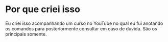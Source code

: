 # Por que criei isso

Eu criei isso acompanhando um curso no YouTube no qual eu fui anotando os comandos
para posteriormente consultar em caso de duvida. São os principais somente.

